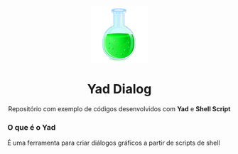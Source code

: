 <p align="center">
  <img src="https://github.com/WalderlanSena/yad/blob/master/imagens/yad.png">
</p>
<h1 align="center">Yad Dialog</h1>
<p align="center">Repositório com exemplo de códigos desenvolvidos com <b>Yad</b> e <b>Shell Script</b></p>

<h3>O que é o Yad</h3>
É uma ferramenta para criar diálogos gráficos a partir de scripts de shell
